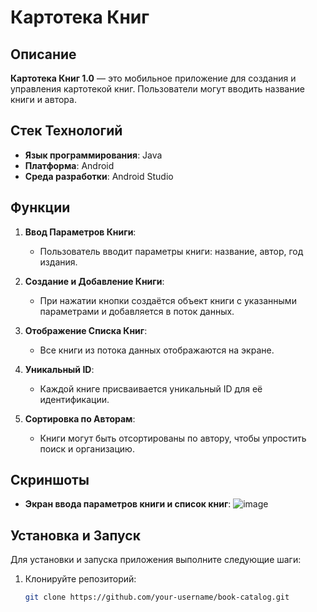 # Картотека Книг 

## Описание

**Картотека Книг 1.0** — это мобильное приложение для создания и управления картотекой книг. Пользователи могут вводить название книги и автора.   
## Стек Технологий

- **Язык программирования**: Java
- **Платформа**: Android
- **Среда разработки**: Android Studio
 
## Функции

1. **Ввод Параметров Книги**:
   - Пользователь вводит параметры книги: название, автор, год издания.

2. **Создание и Добавление Книги**:
   - При нажатии кнопки создаётся объект книги с указанными параметрами и добавляется в поток данных.

3. **Отображение Списка Книг**:
   - Все книги из потока данных отображаются на экране.

4. **Уникальный ID**:
   - Каждой книге присваивается уникальный ID для её идентификации.

5. **Сортировка по Авторам**:
   - Книги могут быть отсортированы по автору, чтобы упростить поиск и организацию.

## Скриншоты

- **Экран ввода параметров книги и список книг**:
   ![image](https://github.com/user-attachments/assets/07b89796-0308-4829-8cdd-8d0fc48cfc69)

## Установка и Запуск

Для установки и запуска приложения выполните следующие шаги:

1. Клонируйте репозиторий:
   ```bash
   git clone https://github.com/your-username/book-catalog.git
